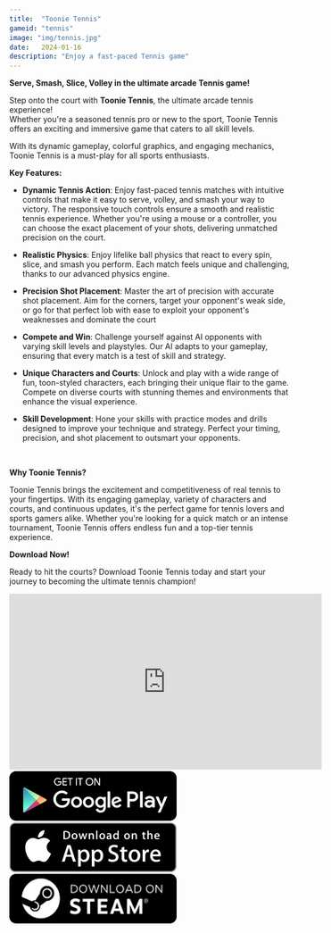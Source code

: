 ```yaml
---
title:  "Toonie Tennis"
gameid: "tennis"
image: "img/tennis.jpg"
date:   2024-01-16
description: "Enjoy a fast-paced Tennis game"
---
```


**Serve, Smash, Slice, Volley in the ultimate arcade Tennis game!**

Step onto the court with **Toonie Tennis**, the ultimate arcade tennis experience!  
Whether you're a seasoned tennis pro or new to the sport, Toonie Tennis offers an exciting and immersive game that caters to all skill levels.

With its dynamic gameplay, colorful graphics, and engaging mechanics, Toonie Tennis is a must-play for all sports enthusiasts.

**Key Features:**

- **Dynamic Tennis Action**: Enjoy fast-paced tennis matches with intuitive controls that make it easy to serve, volley, and smash your way to victory. The responsive touch controls ensure a smooth and realistic tennis experience. Whether you're using a mouse or a controller, you can choose the exact placement of your shots, delivering unmatched precision on the court.

- **Realistic Physics**: Enjoy lifelike ball physics that react to every spin, slice, and smash you perform. Each match feels unique and challenging, thanks to our advanced physics engine.

- **Precision Shot Placement**: Master the art of precision with accurate shot placement. Aim for the corners, target your opponent's weak side, or go for that perfect lob with ease to exploit your opponent's weaknesses and dominate the court

- **Compete and Win**: Challenge yourself against AI opponents with varying skill levels and playstyles. Our AI adapts to your gameplay, ensuring that every match is a test of skill and strategy.

- **Unique Characters and Courts**: Unlock and play with a wide range of fun, toon-styled characters, each bringing their unique flair to the game. Compete on diverse courts with stunning themes and environments that enhance the visual experience.

- **Skill Development**: Hone your skills with practice modes and drills designed to improve your technique and strategy. Perfect your timing, precision, and shot placement to outsmart your opponents.

<br/>

**Why Toonie Tennis?**

Toonie Tennis brings the excitement and competitiveness of real tennis to your fingertips. With its engaging gameplay, variety of characters and courts, and continuous updates, it's the perfect game for tennis lovers and sports gamers alike. Whether you're looking for a quick match or an intense tournament, Toonie Tennis offers endless fun and a top-tier tennis experience.

**Download Now!**

Ready to hit the courts? Download Toonie Tennis today and start your journey to becoming the ultimate tennis champion!

<div class="video-container">
    <iframe width="560" height="315" src="https://www.youtube.com/embed/RcJv_bxShWc" frameborder="0"
            allow="autoplay; encrypted-media" allowfullscreen></iframe>
</div>
<div class="download-buttons">
    <a target="_blank"
       href="https://play.google.com/store/apps/details?id=com.rGyani.Tennis">
        <img class="link" src="img/ui/playstore.png"></a>
    <a  target="_blank"
       href="https://apps.apple.com/us/app/toonie-tennis/id1610304081">
        <img class="link" src="img/ui/appstore.png"></a>
</div>
<div class="download-buttons">
    <a target="_blank"
       href="https://store.steampowered.com/app/3084510">
        <img class="link" src="img/ui/steam.png"></a>
</div>


<div class="keywords" style="visibility: hidden; height: 0; width: 0; overflow: hidden;">
survival, parkour, cliff, puzzles, wildlife encounters, adventure, wilderness, nature, rope swing, ledge jumping, third-person exploration, immersive exploration, breathtaking landscapes, parkour mechanics, cliff climbing, rope swinging, ledge jumping, stamina management, fluid parkour, climbing simulator, obstacle navigation, terrain mastery, action exploration, realistic physics, dangerous leaps, timed actions, parkour survival, ledge grabbing
</div>
